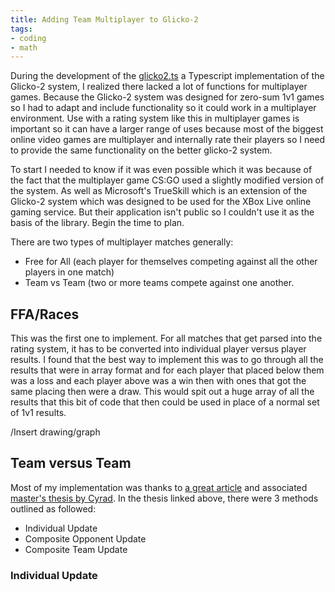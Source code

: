 ```yaml
---
title: Adding Team Multiplayer to Glicko-2
tags:
- coding
- math
---
```


During the development of the [glicko2.ts](https://github.com/animafps/glicko2.ts) a Typescript implementation of the Glicko-2 system, I realized there lacked a lot of functions for multiplayer games. Because the Glicko-2 system was designed for zero-sum 1v1 games so I had to adapt and include functionality so it could work in a multiplayer environment. Use with a rating system like this in multiplayer games is important so it can have a larger range of uses because most of the biggest online video games are multiplayer and internally rate their players so I need to provide the same functionality on the better glicko-2 system.

To start I needed to know if it was even possible which it was because of the fact that the multiplayer game CS:GO used a slightly modified version of the system. As well as Microsoft's TrueSkill which is an extension of the Glicko-2 system which was designed to be used for the XBox Live online gaming service. But their application isn't public so I couldn't use it as the basis of the library. Begin the time to plan.

There are two types of multiplayer matches generally:

- Free for All (each player for themselves competing against all the other players in one match)
- Team vs Team (two or more teams compete against one another.

## FFA/Races

This was the first one to implement. For all matches that get parsed into the rating system, it has to be converted into individual player versus player results. I found that the best way to implement this was to go through all the results that were in array format and for each player that placed below them was a loss and each player above was a win then with ones that got the same placing then were a draw. This would spit out a huge array of all the results that this bit of code that then could be used in place of a normal set of 1v1 results.

/Insert drawing/graph

## Team versus Team

Most of my implementation was thanks to [a great article](https://rhetoricstudios.com/cyrad/thesis/) and associated [master's thesis by Cyrad](https://rhetoricstudios.com/downloads/AbstractingGlicko2ForTeamGames.pdf). In the thesis linked above, there were 3 methods outlined as followed:

- Individual Update
- Composite Opponent Update
- Composite Team Update

### Individual Update
